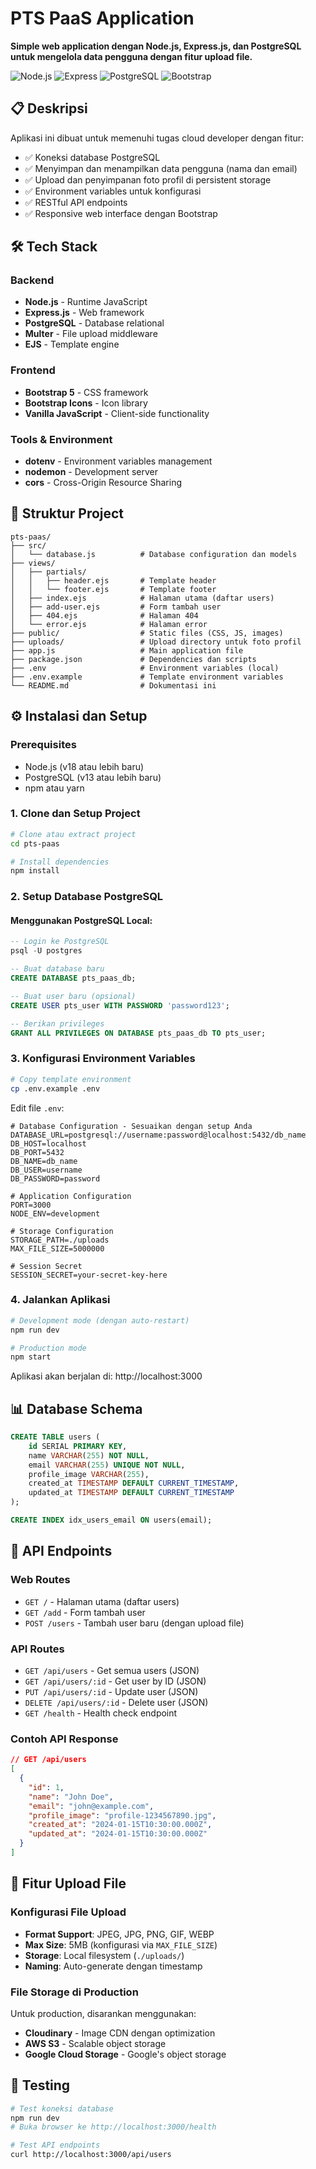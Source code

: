# PTS PaaS Application

**Simple web application dengan Node.js, Express.js, dan PostgreSQL untuk mengelola data pengguna dengan fitur upload file.**

![Node.js](https://img.shields.io/badge/Node.js-v18+-green.svg)
![Express](https://img.shields.io/badge/Express.js-v4.18+-blue.svg)
![PostgreSQL](https://img.shields.io/badge/PostgreSQL-v13+-blue.svg)
![Bootstrap](https://img.shields.io/badge/Bootstrap-v5.3-purple.svg)

## 📋 Deskripsi

Aplikasi ini dibuat untuk memenuhi tugas cloud developer dengan fitur:
- ✅ Koneksi database PostgreSQL 
- ✅ Menyimpan dan menampilkan data pengguna (nama dan email)
- ✅ Upload dan penyimpanan foto profil di persistent storage
- ✅ Environment variables untuk konfigurasi
- ✅ RESTful API endpoints
- ✅ Responsive web interface dengan Bootstrap

## 🛠️ Tech Stack

### Backend
- **Node.js** - Runtime JavaScript
- **Express.js** - Web framework
- **PostgreSQL** - Database relational
- **Multer** - File upload middleware
- **EJS** - Template engine

### Frontend
- **Bootstrap 5** - CSS framework
- **Bootstrap Icons** - Icon library
- **Vanilla JavaScript** - Client-side functionality

### Tools & Environment
- **dotenv** - Environment variables management
- **nodemon** - Development server
- **cors** - Cross-Origin Resource Sharing

## 📁 Struktur Project

```
pts-paas/
├── src/
│   └── database.js          # Database configuration dan models
├── views/
│   ├── partials/
│   │   ├── header.ejs       # Template header
│   │   └── footer.ejs       # Template footer
│   ├── index.ejs            # Halaman utama (daftar users)
│   ├── add-user.ejs         # Form tambah user
│   ├── 404.ejs              # Halaman 404
│   └── error.ejs            # Halaman error
├── public/                  # Static files (CSS, JS, images)
├── uploads/                 # Upload directory untuk foto profil
├── app.js                   # Main application file
├── package.json             # Dependencies dan scripts
├── .env                     # Environment variables (local)
├── .env.example             # Template environment variables
└── README.md                # Dokumentasi ini
```

## ⚙️ Instalasi dan Setup

### Prerequisites
- Node.js (v18 atau lebih baru)
- PostgreSQL (v13 atau lebih baru)
- npm atau yarn

### 1. Clone dan Setup Project

```bash
# Clone atau extract project
cd pts-paas

# Install dependencies
npm install
```

### 2. Setup Database PostgreSQL

#### Menggunakan PostgreSQL Local:

```sql
-- Login ke PostgreSQL
psql -U postgres

-- Buat database baru
CREATE DATABASE pts_paas_db;

-- Buat user baru (opsional)
CREATE USER pts_user WITH PASSWORD 'password123';

-- Berikan privileges
GRANT ALL PRIVILEGES ON DATABASE pts_paas_db TO pts_user;
```

### 3. Konfigurasi Environment Variables

```bash
# Copy template environment
cp .env.example .env
```

Edit file `.env`:

```env
# Database Configuration - Sesuaikan dengan setup Anda
DATABASE_URL=postgresql://username:password@localhost:5432/db_name
DB_HOST=localhost
DB_PORT=5432
DB_NAME=db_name
DB_USER=username
DB_PASSWORD=password

# Application Configuration
PORT=3000
NODE_ENV=development

# Storage Configuration
STORAGE_PATH=./uploads
MAX_FILE_SIZE=5000000

# Session Secret
SESSION_SECRET=your-secret-key-here
```

### 4. Jalankan Aplikasi

```bash
# Development mode (dengan auto-restart)
npm run dev

# Production mode
npm start
```

Aplikasi akan berjalan di: http://localhost:3000

## 📊 Database Schema

```sql
CREATE TABLE users (
    id SERIAL PRIMARY KEY,
    name VARCHAR(255) NOT NULL,
    email VARCHAR(255) UNIQUE NOT NULL,
    profile_image VARCHAR(255),
    created_at TIMESTAMP DEFAULT CURRENT_TIMESTAMP,
    updated_at TIMESTAMP DEFAULT CURRENT_TIMESTAMP
);

CREATE INDEX idx_users_email ON users(email);
```

## 🔌 API Endpoints

### Web Routes
- `GET /` - Halaman utama (daftar users)
- `GET /add` - Form tambah user
- `POST /users` - Tambah user baru (dengan upload file)

### API Routes
- `GET /api/users` - Get semua users (JSON)
- `GET /api/users/:id` - Get user by ID (JSON)
- `PUT /api/users/:id` - Update user (JSON)
- `DELETE /api/users/:id` - Delete user (JSON)
- `GET /health` - Health check endpoint

### Contoh API Response

```json
// GET /api/users
[
  {
    "id": 1,
    "name": "John Doe",
    "email": "john@example.com",
    "profile_image": "profile-1234567890.jpg",
    "created_at": "2024-01-15T10:30:00.000Z",
    "updated_at": "2024-01-15T10:30:00.000Z"
  }
]
```

## 📸 Fitur Upload File

### Konfigurasi File Upload
- **Format Support**: JPEG, JPG, PNG, GIF, WEBP
- **Max Size**: 5MB (konfigurasi via `MAX_FILE_SIZE`)
- **Storage**: Local filesystem (`./uploads/`)
- **Naming**: Auto-generate dengan timestamp

### File Storage di Production
Untuk production, disarankan menggunakan:
- **Cloudinary** - Image CDN dengan optimization
- **AWS S3** - Scalable object storage
- **Google Cloud Storage** - Google's object storage

## 🧪 Testing

```bash
# Test koneksi database
npm run dev
# Buka browser ke http://localhost:3000/health

# Test API endpoints
curl http://localhost:3000/api/users
```

